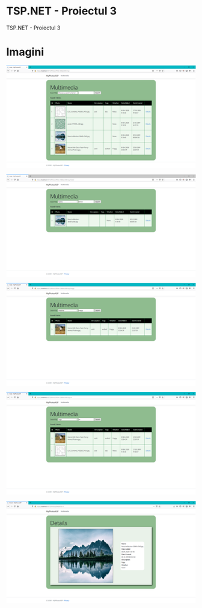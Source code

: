# TSP.NET - Proiectul 3
TSP.NET - Proiectul 3

Imagini
==================

![1](Imagini/1.PNG)

![1](Imagini/2.PNG)

![1](Imagini/3.PNG)

![1](Imagini/4.PNG)

![1](Imagini/5.PNG)
